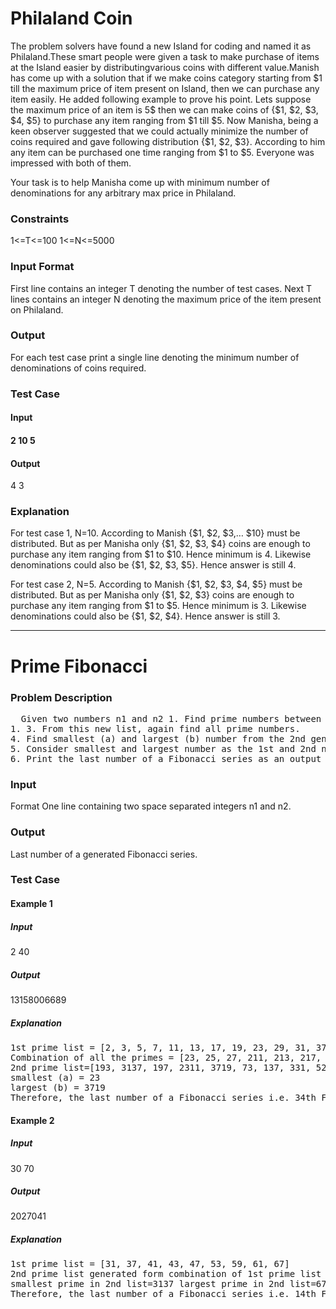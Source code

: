 <html>

<h1>Philaland Coin</h1>
<p>
The problem solvers have found a new Island for coding and named it as Philaland.These smart people were given a task to make purchase of items at the Island easier by distributingvarious coins with different value.Manish has come up with a solution that if we make coins category starting from $1 till the maximum price of item present on Island, then we can purchase any item easily. He added
following example to prove his point.
Lets suppose the maximum price of an item is 5$ then we can make coins of {$1, $2, $3, $4, $5}
to purchase any item ranging from $1 till $5.
Now Manisha, being a keen observer suggested that we could actually minimize the number of coins required and gave following distribution {$1, $2, $3}. According to him any item can be purchased one time ranging from $1 to $5. Everyone was impressed with both of them.


</p><p>
Your task is to help Manisha come up with minimum number of denominations for any arbitrary max price in Philaland.
</p><p>
<h3>Constraints</h3>
1<=T<=100
1<=N<=5000
</p><p>
<h3>Input Format</h3>
First line contains an integer T denoting the number of test cases.
Next T lines contains an integer N denoting the maximum price of the item present on Philaland.
</p><p>
<h3>Output</h3>
For each test case print a single line denoting the minimum number of denominations of coins required.
</p><p>
<h3>Test Case</h3>
<h4>Input<h4>
2
10
5
</p><p>
  <h4>Output</h4>
4
3
</p><p>
<h3>Explanation</h3>
</p><p>
For test case 1, N=10.
According to Manish {$1, $2, $3,… $10} must be distributed.
But as per Manisha only {$1, $2, $3, $4} coins are enough to purchase any item ranging from $1 to $10. Hence minimum is 4. Likewise denominations could also be {$1, $2, $3, $5}. Hence answer is still 4.
</p><p>
For test case 2, N=5.
According to Manish {$1, $2, $3, $4, $5} must be distributed.
But as per Manisha only {$1, $2, $3} coins are enough to purchase any item ranging from $1 to $5. Hence minimum is 3. Likewise denominations could also be {$1, $2, $4}. Hence answer is still 3.
</p>
<hr>

<h1>Prime Fibonacci</h1>
<h3>Problem Description</h3>
<pre>
  Given two numbers n1 and n2 1. Find prime numbers between n1 and n2, then 2. Make all possible unique combinations of numbers from the prime numbers list you found in step 
1. 3. From this new list, again find all prime numbers. 
4. Find smallest (a) and largest (b) number from the 2nd generated list, also count of this list. 
5. Consider smallest and largest number as the 1st and 2nd number to generate Fibonacci series respectively till the count (number of primes in the 2nd list). 
6. Print the last number of a Fibonacci series as an output Constraints 2 <= n1, n2 <= 100 n2 - n1 >= 35 
</pre>
<h3>Input</h3>
<p>
  Format One line containing two space separated integers n1 and n2. 
  </p>
  <h3>Output</h3>
  <p>
  Last number of a generated Fibonacci series. 
  </p>
  <h3>Test Case</h3>
  <h4>Example 1 </h4>
  <h5>Input</h5>
  <p>
  2 40 
  </p>
 <h5> Output </h5>
<p>13158006689 </p>
<h5>Explanation </h5>
<pre>
1st prime list = [2, 3, 5, 7, 11, 13, 17, 19, 23, 29, 31, 37] 
Combination of all the primes = [23, 25, 27, 211, 213, 217, 219, 223, 229, 231, 32, 35, 37, 311, 313, 319, 323, 329, 331, 337, 52, 53, 57, 511, 513, 517, 519, 523, 529, 531, 537, 72, 73, 75, 711, 713, 717, 719, 723, 729, 731, 737, 112, 113, 115, 117, 1113, 1117, 1119, 1123, 1129, 1131, 1137, 132, 133, 135, 137, 1311, 1317, 1319, 1323, 1329, 1331, 1337, 172, 173, 175, 177, 1711, 1713, 1719, 1723, 1729, 1731, 1737, 192, 193, 195, 197, 1911, 1913, 1917, 1923, 1929, 1931, 1937, 232, 233, 235, 237, 2311, 2313, 2317, 2319, 2329, 2331, 2337, 292, 293, 295, 297, 2911, 2913, 2917, 2919, 2923, 2931, 2937, 312, 315, 317, 3111, 3113, 3117, 3119, 3123, 3129, 3137, 372, 373, 375, 377, 3711, 3713, 3717, 3719, 3723, 3729, 3731] 
2nd prime list=[193, 3137, 197, 2311, 3719, 73, 137, 331, 523, 1931, 719, 337, 211, 23, 1117, 223, 1123, 229, 37, 293, 2917, 1319, 1129, 233, 173, 3119, 113, 53, 373, 311, 313, 1913, 1723, 317] 
smallest (a) = 23 
largest (b) = 3719 
Therefore, the last number of a Fibonacci series i.e. 34th Fibonacci number in the series that has 23 and 3719 as the first 2 numbers is 13158006689
</pre>
<h4>Example 2 </h4>
<h5>Input</h5> 
<p>30 70 </p>
<h5>Output </h5>
<p>2027041 </p>
<h5>Explanation</h5>
<pre>
1st prime list = [31, 37, 41, 43, 47, 53, 59, 61, 67] 
2nd prime list generated form combination of 1st prime list = [3137, 5953, 5347, 6761, 3761, 4337, 6737, 6131, 3767, 4759, 4153, 3167, 4159, 6143] 
smallest prime in 2nd list=3137 largest prime in 2nd list=6761 
Therefore, the last number of a Fibonacci series i.e. 14th Fibonacci number in the series that has 3137 and 6761 as the first 2 numbers is 2027041
</pre>
</body>
</html>
